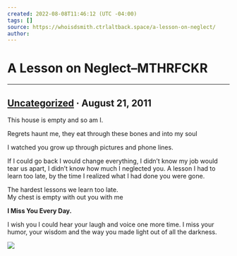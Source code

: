 ```yaml
---
created: 2022-08-08T11:46:12 (UTC -04:00)
tags: []
source: https://whoisdsmith.ctrlaltback.space/a-lesson-on-neglect/
author: 
---
```


# A Lesson on Neglect–MTHRFCKR

---

## [Uncategorized](https://whoisdsmith.ctrlaltback.space/category/uncategorized/) · August 21, 2011

This house is empty and so am I.

Regrets haunt me, they eat through these bones and into my soul

I watched you grow up through pictures and phone lines. 

If I could go back I would change everything, I didn’t know my job would tear us apart, I didn’t know how much I neglected you. A lesson I had to learn too late, by the time I realized what I had done you were gone. 

The hardest lessons we learn too late.  
My chest is empty with out you with me

**I Miss You Every Day.**

I wish you I could hear your laugh and voice one more time. I miss your humor, your wisdom and the way you made light out of all the darkness.

![](https://c0debl0ck.files.wordpress.com/2022/01/img_4914.jpg?w=1024)
